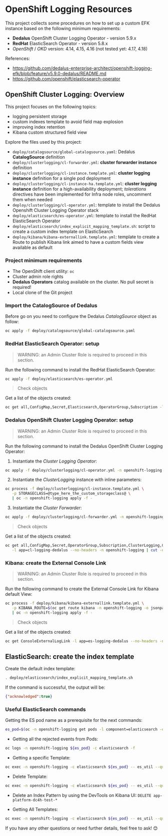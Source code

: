 # OpenShift Logging Resources

This project collects some procedures on how to set up a custom EFK instance based on the following minimum requirements:

* __Dedalus__ OpenShift Cluster Logging Operator - version 5.9.x
* __RedHat__ ElasticSearch Operator - version 5.8.x
* _OpenShift_ / _OKD_ version: 4.14, 4.15, 4.16 (not tested yet: 4.17, 4.18)

References:

* <https://github.com/dedalus-enterprise-architect/openshift-logging-efk/blob/feature/v5.9.0-dedalus/README.md>
* <https://github.com/openshift/elasticsearch-operator>

## OpenShift Cluster Logging: Overview

This project focuses on the following topics:

* logging persistent storage
* custom indexes template to avoid field map explosion
* improving index retention
* Kibana custom structured field view

Explore the files used by this project:

* `deploy/catalogsource/global-catalogsource.yaml`: Dedalus __CatalogSource__ definition
* `deploy/clusterlogging/cl-forwarder.yml`: __cluster forwarder instance__ definition
* `deploy/clusterlogging/cl-instance.template.yml`: __cluster logging instance__ definition for a single pod deployment
* `deploy/clusterlogging/cl-instance-ha.template.yml`: __cluster logging instance__ definition for a high-availability deployment; _tolerations_ directives have been implemented for Infra node roles, uncomment them when needed
* `deploy/clusterlogging/cl-operator.yml`: template to install the Dedalus Openshift Cluster Logging Operator stack
* `deploy/elasticsearch/es-operator.yml`: template to install the RedHat ElasticSearch Operator
* `deploy/elasticsearch/index_explicit_mapping_template.sh`: script to create a custom index template on ElasticSearch
* `deploy/kibana/kibana-externallink.template.yml`: template to create a Route to publish Kibana link aimed to have a custom fields view available as default

### Project minimum requirements

* The OpenShift client utility: `oc`
* Cluster admin role rights
* __Dedalus Operators__ catalog available on the cluster. No pull secret is required!
* Local clone of the Git project

### Import the CatalogSource of Dedalus

Before go on you need to configure the Dedalus _CatalogSource_ object as follow:

```bash
oc apply -f deploy/catalogsource/global-catalogsource.yaml
```

### RedHat ElasticSearch Operator: setup

> WARNING: an Admin Cluster Role is required to proceed in this section.

Run the following command to install the RedHat ElasticSearch Operator:

```bash
oc apply -f deploy/elasticsearch/es-operator.yml
```

> Check objects

Get a list of the objects created:

```bash
oc get all,ConfigMap,Secret,Elasticsearch,OperatorGroup,Subscription -l app=es-logging-dedalus --no-headers -n openshift-operators-redhat | cut -d' ' -f1
```

### Dedalus OpenShift Cluster Logging Operator: setup

> WARNING: an Admin Cluster Role is required to proceed in this section.

Run the following command to install the Dedalus OpenShift Cluster Logging Operator:

1. Instantiate the _Cluster Logging Operator_:

```bash
oc apply -f deploy/clusterlogging/cl-operator.yml -n openshift-logging
```

2. Instantiate the _ClusterLogging_ instance with inline parameters:

```bash
oc process -f deploy/clusterlogging/cl-instance.template.yml \
   -p STORAGECLASS=@type_here_the_custom_storageclass@ \
   | oc -n openshift-logging apply -f -
```

3. Instantiate the _Cluster Forwarder_:

```bash
oc apply -f deploy/clusterlogging/cl-forwarder.yml -n openshift-logging
```

> Check objects

Get a list of the objects created:

```bash
oc get all,ConfigMap,Secret,OperatorGroup,Subscription,ClusterLogging,ClusterLogForwarder \
   -l app=cl-logging-dedalus --no-headers -n openshift-logging | cut -d' ' -f1
```

### Kibana: create the External Console Link

> WARNING: an Admin Cluster Role is required to proceed in this section.

Run the following command to create the External Console Link for Kibana default View:

```bash
oc process -f deploy/kibana/kibana-externallink.template.yml \
   -p KIBANA_ROUTE=$(oc get route kibana -n openshift-logging -o jsonpath='{.spec.host}') \
   | oc -n openshift-logging apply -f -
```

> Check objects

Get a list of the objects created:

```bash
oc get ConsoleExternalLogLink -l app=es-logging-dedalus --no-headers -n openshift-logging | cut -d' ' -f1
```

## ElasticSearch: create the index template

Create the default index template:

```bash
. deploy/elasticsearch/index_explicit_mapping_template.sh
```

If the command is successful, the output will be:

```json
{"acknowledged":true}
```

### Useful ElasticSearch commands

Getting the ES pod name as a prerequisite for the next commands:

```bash
es_pod=$(oc -n openshift-logging get pods -l component=elasticsearch -o jsonpath='{.items[0].metadata.name}')
```

* Getting all the rejected events from Pods:

```bash
oc logs -n openshift-logging ${es_pod} -c elasticsearch -f
```

* Getting a specific Template:

```bash
oc exec -n openshift-logging -c elasticsearch ${es_pod} -- es_util --query=_template/dedalus_es_template
```

* Delete Template:

```bash
oc exec -n openshift-logging -c elasticsearch ${es_pod} -- es_util --query=_template/dedalus_es_template -XDELETE
```

* Delete an Index Pattern by using the DevTools on Kibana UI: ```DELETE app-platform-dc4h-test-*```


* Getting All Templates:

```bash
oc exec -n openshift-logging -c elasticsearch ${es_pod} -- es_util --query=_template | jq "[.]"
```

If you have any other questions or need further details, feel free to ask! 😊